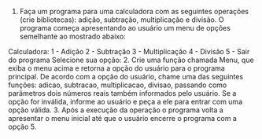 1. Faça um programa para uma calculadora com as seguintes operações (crie bibliotecas): adição,
subtração, multiplicação e divisão. O programa começa apresentando ao usuário um menu de
opções semelhante ao mostrado abaixo:

Calculadora: 1 - Adição 2 - Subtração 3 - Multiplicação 4 - Divisão 5 - Sair do programa
Selecione sua opção:
2. Crie uma função chamada Menu, que exiba o menu acima e retorna a opção do usuário para o
programa principal. De acordo com a opção do usuário, chame uma das seguintes funções:
adicao, subtracao, multiplicacao, divisao, passando como parâmetros dois números reais também
informados pelo usuário. Se a opção for inválida, informe ao usuário e peça a ele para entrar com
uma opção válida.
3. Após a execução da operação o programa volta a apresentar o menu inicial até que o usuário
encerre o programa com a opção 5. 
